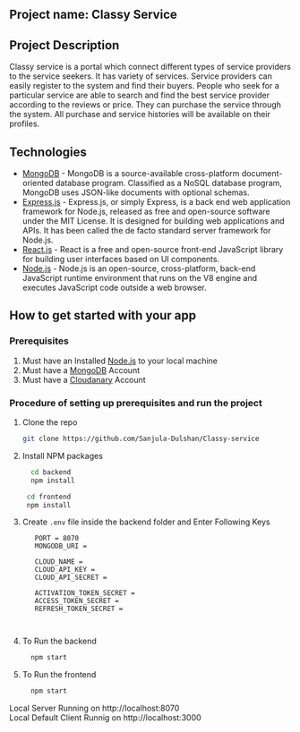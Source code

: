 
## Project name: Classy Service

## Project Description
Classy service is a portal which connect different types of service providers to the service seekers. It has variety of services. Service providers can easily register to the system and find their buyers. People who seek for a particular service are able to search and find the best service provider according to the reviews or price. They can purchase the service through the system. All purchase and service histories will be available on their profiles.

## Technologies
* [MongoDB](https://www.mongodb.com/) - MongoDB is a source-available cross-platform document-oriented database program. Classified as a NoSQL database program, MongoDB uses JSON-like documents with optional schemas. 
* [Express.js](https://expressjs.com/) - Express.js, or simply Express, is a back end web application framework for Node.js, released as free and open-source software under the MIT License. It is designed for building web applications and APIs. It has been called the de facto standard server framework for Node.js.
* [React.js](https://reactjs.org/) - React is a free and open-source front-end JavaScript library for building user interfaces based on UI components.
* [Node.js](https://nodejs.org/en/) - Node.js is an open-source, cross-platform, back-end JavaScript runtime environment that runs on the V8 engine and executes JavaScript code outside a web browser.



## How to get started with your app

### Prerequisites
1. Must have an Installed [Node.js](https://nodejs.org/en/) to your local machine
2. Must have a [MongoDB](https://www.mongodb.com/) Account
3. Must have a [Cloudanary](https://www.cloudimage.io/en/home) Account

### Procedure of setting up prerequisites and run the project

1. Clone the repo
   ```sh
   git clone https://github.com/Sanjula-Dulshan/Classy-service
   ```
3. Install NPM packages
   ```sh
     cd backend
     npm install
   ```
    ```sh
     cd frontend 
     npm install
   ```
4. Create `.env` file inside the backend folder and Enter Following Keys
   ```.env
      PORT = 8070
      MONGODB_URI = 
      
      CLOUD_NAME = 
      CLOUD_API_KEY = 
      CLOUD_API_SECRET = 
      
      ACTIVATION_TOKEN_SECRET = 
      ACCESS_TOKEN_SECRET = 
      REFRESH_TOKEN_SECRET = 

 
   ```
 5. To Run the backend
      ```sh
        npm start
       ```
    
 6. To Run the frontend
      ```sh
        npm start
       ```
  
  Local Server Running on http://localhost:8070 <br/>
  Local Default Client Runnig on http://localhost:3000
